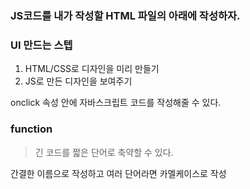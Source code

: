 ### JS코드를 내가 작성할 HTML 파일의 아래에 작성하자.




### UI 만드는 스텝

1. HTML/CSS로 디자인을 미리 만들기
2. JS로 만든 디자인을 보여주기

onclick 속성 안에 자바스크립트 코드를 작성해줄 수 있다.

### function

> 긴 코드를 짧은 단어로 축약할 수 있다.

간결한 이름으로 작성하고 여러 단어라면 카멜케이스로 작성